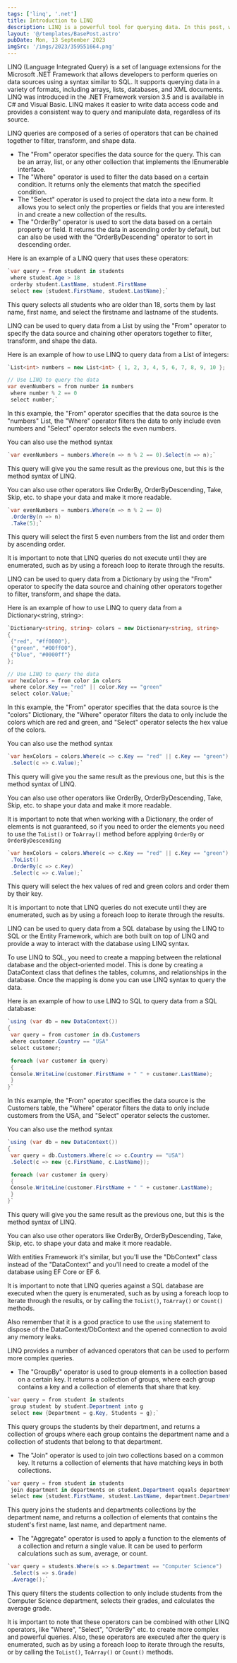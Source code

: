 ```yaml
---
tags: ['linq', '.net']
title: Introduction to LINQ
description: LINQ is a powerful tool for querying data. In this post, we'll look at how to use LINQ to query data in C#.
layout: '@/templates/BasePost.astro'
pubDate: Mon, 13 September 2023
imgSrc: '/imgs/2023/359551664.png'
---
```

LINQ (Language Integrated Query) is a set of language extensions for the Microsoft .NET Framework that allows developers to perform queries on data sources using a syntax similar to SQL. It supports querying data in a variety of formats, including arrays, lists, databases, and XML documents. LINQ was introduced in the .NET Framework version 3.5 and is available in C# and Visual Basic. LINQ makes it easier to write data access code and provides a consistent way to query and manipulate data, regardless of its source.


LINQ queries are composed of a series of operators that can be chained together to filter, transform, and shape data.

* The "From" operator specifies the data source for the query. This can be an array, list, or any other collection that implements the IEnumerable interface.
* The "Where" operator is used to filter the data based on a certain condition. It returns only the elements that match the specified condition.
* The "Select" operator is used to project the data into a new form. It allows you to select only the properties or fields that you are interested in and create a new collection of the results.
* The "OrderBy" operator is used to sort the data based on a certain property or field. It returns the data in ascending order by default, but can also be used with the "OrderByDescending" operator to sort in descending order.

Here is an example of a LINQ query that uses these operators:


```csharp
`var query = from student in students
 where student.Age > 18
 orderby student.LastName, student.FirstName
 select new {student.FirstName, student.LastName};`
```
This query selects all students who are older than 18, sorts them by last name, first name, and select the firstname and lastname of the students.


LINQ can be used to query data from a List by using the "From" operator to specify the data source and chaining other operators together to filter, transform, and shape the data.

Here is an example of how to use LINQ to query data from a List of integers:


```csharp
`List<int> numbers = new List<int> { 1, 2, 3, 4, 5, 6, 7, 8, 9, 10 };

// Use LINQ to query the data
var evenNumbers = from number in numbers
 where number % 2 == 0
 select number;`
```
In this example, the "From" operator specifies that the data source is the "numbers" List, the "Where" operator filters the data to only include even numbers and "Select" operator selects the even numbers.

You can also use the method syntax


```csharp
`var evenNumbers = numbers.Where(n => n % 2 == 0).Select(n => n);`
```
This query will give you the same result as the previous one, but this is the method syntax of LINQ.

You can also use other operators like OrderBy, OrderByDescending, Take, Skip, etc. to shape your data and make it more readable.


```csharp
`var evenNumbers = numbers.Where(n => n % 2 == 0)
 .OrderBy(n => n)
 .Take(5);`
```
This query will select the first 5 even numbers from the list and order them by ascending order.

It is important to note that LINQ queries do not execute until they are enumerated, such as by using a foreach loop to iterate through the results.


LINQ can be used to query data from a Dictionary by using the "From" operator to specify the data source and chaining other operators together to filter, transform, and shape the data.

Here is an example of how to use LINQ to query data from a Dictionary<string, string>:


```csharp
`Dictionary<string, string> colors = new Dictionary<string, string>
{
 {"red", "#ff0000"},
 {"green", "#00ff00"},
 {"blue", "#0000ff"}
};

// Use LINQ to query the data
var hexColors = from color in colors
 where color.Key == "red" || color.Key == "green"
 select color.Value;`
```
In this example, the "From" operator specifies that the data source is the "colors" Dictionary, the "Where" operator filters the data to only include the colors which are red and green, and "Select" operator selects the hex value of the colors.

You can also use the method syntax


```csharp
`var hexColors = colors.Where(c => c.Key == "red" || c.Key == "green")
 .Select(c => c.Value);`
```
This query will give you the same result as the previous one, but this is the method syntax of LINQ.

You can also use other operators like OrderBy, OrderByDescending, Take, Skip, etc. to shape your data and make it more readable.

It is important to note that when working with a Dictionary, the order of elements is not guaranteed, so if you need to order the elements you need to use the `ToList()` or `ToArray()` method before applying `OrderBy` or `OrderByDescending`


```csharp
`var hexColors = colors.Where(c => c.Key == "red" || c.Key == "green")
 .ToList()
 .OrderBy(c => c.Key)
 .Select(c => c.Value);`
```
This query will select the hex values of red and green colors and order them by their key.

It is important to note that LINQ queries do not execute until they are enumerated, such as by using a foreach loop to iterate through the results.


LINQ can be used to query data from a SQL database by using the LINQ to SQL or the Entity Framework, which are both built on top of LINQ and provide a way to interact with the database using LINQ syntax.

To use LINQ to SQL, you need to create a mapping between the relational database and the object-oriented model. This is done by creating a DataContext class that defines the tables, columns, and relationships in the database. Once the mapping is done you can use LINQ syntax to query the data.

Here is an example of how to use LINQ to SQL to query data from a SQL database:


```csharp
`using (var db = new DataContext())
{
 var query = from customer in db.Customers
 where customer.Country == "USA"
 select customer;

 foreach (var customer in query)
 {
 Console.WriteLine(customer.FirstName + " " + customer.LastName);
 }
}`
```
In this example, the "From" operator specifies the data source is the Customers table, the "Where" operator filters the data to only include customers from the USA, and "Select" operator selects the customer.

You can also use the method syntax


```csharp
`using (var db = new DataContext())
{
 var query = db.Customers.Where(c => c.Country == "USA")
 .Select(c => new {c.FirstName, c.LastName});

 foreach (var customer in query)
 {
 Console.WriteLine(customer.FirstName + " " + customer.LastName);
 }
}`
```
This query will give you the same result as the previous one, but this is the method syntax of LINQ.

You can also use other operators like OrderBy, OrderByDescending, Take, Skip, etc. to shape your data and make it more readable.

With entities Framework it's similar, but you'll use the "DbContext" class instead of the "DataContext" and you'll need to create a model of the database using EF Core or EF 6.

It is important to note that LINQ queries against a SQL database are executed when the query is enumerated, such as by using a foreach loop to iterate through the results, or by calling the `ToList()`, `ToArray()` or `Count()` methods.

Also remember that it is a good practice to use the `using` statement to dispose of the DataContext/DbContext and the opened connection to avoid any memory leaks.


LINQ provides a number of advanced operators that can be used to perform more complex queries.

* The "GroupBy" operator is used to group elements in a collection based on a certain key. It returns a collection of groups, where each group contains a key and a collection of elements that share that key.


```csharp
`var query = from student in students
 group student by student.Department into g
 select new {Department = g.Key, Students = g};`
```
This query groups the students by their department, and returns a collection of groups where each group contains the department name and a collection of students that belong to that department.

* The "Join" operator is used to join two collections based on a common key. It returns a collection of elements that have matching keys in both collections.


```csharp
`var query = from student in students
 join department in departments on student.Department equals department.DepartmentName
 select new {student.FirstName, student.LastName, department.DepartmentName};`
```
This query joins the students and departments collections by the department name, and returns a collection of elements that contains the student's first name, last name, and department name.

* The "Aggregate" operator is used to apply a function to the elements of a collection and return a single value. It can be used to perform calculations such as sum, average, or count.


```csharp
`var query = students.Where(s => s.Department == "Computer Science")
 .Select(s => s.Grade)
 .Average();`
```
This query filters the students collection to only include students from the Computer Science department, selects their grades, and calculates the average grade.

It is important to note that these operators can be combined with other LINQ operators, like "Where", "Select", "OrderBy" etc. to create more complex and powerful queries. Also, these operators are executed after the query is enumerated, such as by using a foreach loop to iterate through the results, or by calling the `ToList()`, `ToArray()` or `Count()` methods.


